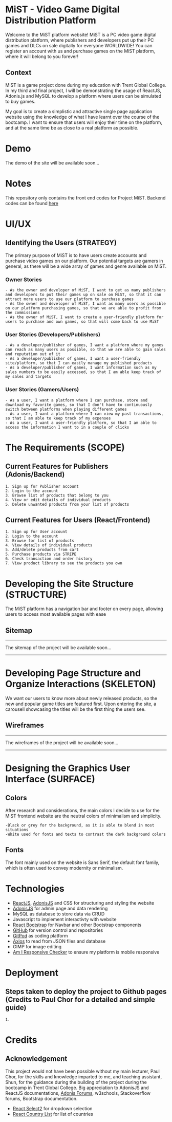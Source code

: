 # MiST - Video Game Digital Distribution Platform
Welcome to the MiST platform website! MiST is a PC video game digital distribution platform, where publishers and developers put up their PC games and DLCs on sale digitally for everyone WORLDWIDE! You can register an account with us and purchase games on the MiST platform, where it will belong to you forever!

## Context
MiST is a game project done during my education with Trent Global College. In my third and final project, I will be demonstrating the usage of ReactJS, Adonis.js and MySQL to develop a platform where users can be simulated to buy games.

My goal is to create a simplistic and attractive single page application website using the knowledge of what I have learnt over the course of the bootcamp. I want to ensure that users will enjoy their time on the platform, and at the same time be as close to a real platform as possible.

# Demo
The demo of the site will be available soon...

# Notes
This repository only contains the front end codes for Project MiST. Backend codes can be found [here](https://github.com/yuhengen/proj3-mist-adonis)

# UI/UX
## Identifying the Users (STRATEGY)
The primary purpose of MiST is to have users create accounts and purchase video games on our platform. Our potential targets are gamers in general, as there will be a wide array of games and genre available on MiST.

### Owner Stories
```
- As the owner and developer of MiST, I want to get as many publishers and developers to put their games up on sale on MiST, so that it can attract more users to use our platform to purchase games
- As the owner and developer of MiST, I want as many users as possible on our platform purchasing games, so that we are able to profit from the commissions
- As the owner of MiST, I want to create a user-friendly platform for users to purchase and own games, so that will come back to use MiST
```

### User Stories (Developers/Publishers)
```
- As a developer/publisher of games, I want a platform where my games can reach as many users as possible, so that we are able to gain sales and reputation out of it
- As a developer/publisher of games, I want a user-friendly site/platform, so that I can easily manage my published products
- As a developer/publisher of games, I want information such as my sales numbers to be easily accessed, so that I am able keep track of my sales and targets
```

### User Stories (Gamers/Users)
```
- As a user, I want a platform where I can purchase, store and download my favorite games, so that I don't have to continuously switch between platforms when playing different games
- As a user, I want a platform where I can view my past transactions, so that I am able to keep track of my expenses
- As a user, I want a user-friendly platform, so that I am able to access the information I want to in a couple of clicks
```

# The Requirements (SCOPE)
## Current Features for Publishers (Adonis/Backend)
```
1. Sign up for Publisher account
2. Login to the account
3. Browse list of products that belong to you
4. View or edit details of individual products
5. Delete unwanted products from your list of products
```

## Current Features for Users (React/Frontend)
```
1. Sign up for User account
2. Login to the account
3. Browse for list of products
4. View details of individual products
5. Add/delete products from cart
5. Purchase products via STRIPE
6. Check transaction and order history
7. View product library to see the products you own
```

# Developing the Site Structure (STRUCTURE)
The MiST platform has a navigation bar and footer on every page, allowing users to access most available pages with ease

## Sitemap
---

The sitemap of the project will be available soon...

---

# Developing Page Structure and Organize Interactions (SKELETON)
We want our users to know more about newly released products, so the new and popular game titles are featured first. Upon entering the site, a carousell showcasing the titles will be the first thing the users see.

## Wireframes
---

The wireframes of the project will be available soon...

---

# Designing the Graphics User Interface (SURFACE)
## Colors
After research and considerations, the main colors I decide to use for the MiST frontend website are the neutral colors of minimalism and simplicity.
```
-Black or grey for the background, as it is able to blend in most situations
-White used for fonts and texts to contrast the dark background colors
```

## Fonts
The font mainly used on the website is Sans Serif, the default font family, which is often used to convey modernity or minimalism.

# Technologies
- [ReactJS](https://reactjs.org/), [AdonisJS](https://adonisjs.com/) and CSS for structuring and styling the website
- [AdonisJS](https://adonisjs.com/) for admin page and data rendering
- MySQL as database to store data via CRUD
- Javascript to implement interactivty with website
- [React Bootstrap](https://react-bootstrap.github.io//) for Navbar and other Bootstrap components
- [GitHub](https://github.com/) for version control and repositories
- [GitPod](https://gitpod.io/) as coding platform
- [Axios](https://github.com/axios/axios) to read from JSON files and database
- GIMP for image editing
- [Am I Responsive Checker](http://ami.responsivedesign.is/) to ensure my platform is mobile responsive

# Deployment
## Steps taken to deploy the project to Github pages (Credits to Paul Chor for a detailed and simple guide)
```
1.
```

# Credits
## Acknowledgement
This project would not have been possible without my main lecturer, Paul Chor, for the skills and knowledge imparted to me, and teaching assistant, Shun, for the guidance during the building of the project during the bootcamp in Trent Global College.
Big appreciation to AdonisJS and ReactJS documentations, [Adonis Forums](https://forum.adonisjs.com/), w3schools, Stackoverflow forums, Bootstrap documentation.

- [React Select2](https://github.com/plantain-00/select2-component) for dropdown selection
- [React Country List](https://www.npmjs.com/package/react-select-country-list) for list of countries